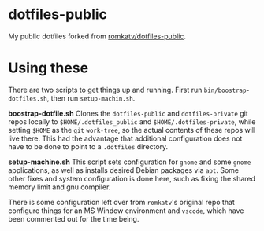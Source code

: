 # dotfiles-public
My public dotfiles forked from [romkatv/dotfiles-public](https://github.com/romkatv/dotfiles-public).

# Using these
There are two scripts to get things up and running. First run
`bin/boostrap-dotfiles.sh`, then run `setup-machin.sh`.

**boostrap-dotfile.sh**
Clones the `dotfiles-public` and `dotfiles-private` git repos locally to
`$HOME/.dotfiles_public` and `$HOME/.dotfiles-private`, while setting `$HOME` as the
`git` `work-tree`, so the actual contents of these repos will live there. This had the
advantage that additional configuration does not have to be done to point to a
`.dotfiles` directory.

**setup-machine.sh**
This script sets configuration for `gnome` and some `gnome` applications, as well as
installs desired Debian packages via `apt`. Some other fixes and system configuration is done
here, such as fixing the shared memory limit and gnu compiler.

There is some configuration left over from `romkatv`'s original repo that configure things
for an MS Window environment and `vscode`, which have been commented out for the time
being.
